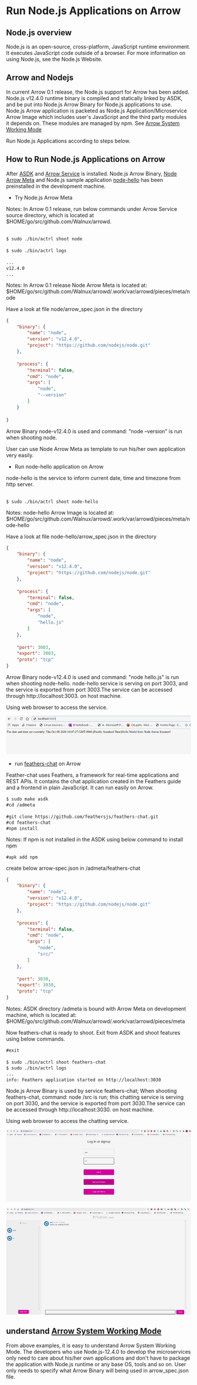 # Run Node.js Applications on Arrow

## Node.js overview
Node.js is an open-source, cross-platform, JavaScript runtime environment. It executes JavaScript code outside of a browser. For more information on using Node.js, see the Node.js Website.
## Arrow and Nodejs
In current Arrow 0.1 release, the Node.js support for Arrow has been added. Node.js v12.4.0 runtime binary is compiled and statically linked by ASDK, and be put into Node.js Arrow Binary for Node.js applications to use. Node.js Arrow application is packeted as Node.js Application/Microservice Arrow Image which includes user's JavaScript and the third party modules it depends on. These modules are managed by npm. See [Arrow System Working Mode](https://github.com/Walnux/ArrowDocuments/blob/master/ArrowWorkingMode.md)

Run Node.js Applications according to steps below.

## How to Run Node.js Applications on Arrow
After [ASDK](https://github.com/Walnux/Atools/tree/master/ASDK) and [Arrow Service](https://github.com/Walnux/arrowd) is installed. Node.js Arrow Binary, [Node Arrow Meta](https://github.com/Walnux/ameta/tree/master/node) and Node.js sample application [node-hello](https://github.com/Walnux/ameta/tree/master/node-hello) has been preinstalled in the development machine. 

- Try Node.js Arrow Meta 

Notes: In Arrow 0.1 release, run below commands under Arrow Service source directory, which is located at $HOME/go/src/github.com/Walnux/arrowd. 

``` shell 

$ sudo ./bin/actrl shoot node 

$ sudo ./bin/actrl logs

... 
v12.4.0
...
``` 

Notes: In Arrow 0.1 release Node Arrow Meta is located at: $HOME/go/src/github.com/Walnux/arrowd/.work/var/arrowd/pieces/meta/node  

Have a look at file node/arrow_spec.json in the directory 

``` json 
{
	"binary": {
		"name": "node",
		"version": "v12.4.0",
		"project": "https://github.com/nodejs/node.git"
	},

	"process": {
		"terminal": false,
		"cmd": "node",
		"args": [
			"node",
			"--version"
		]
	}

}
``` 

Arrow Binary node-v12.4.0 is used and command: "node –version" is run when shooting node. 

User can use Node Arrow Meta as template to run his/her own application very easily. 

- Run node-hello application on Arrow

node-hello is the service to inform current date, time and timezone from http server. 

``` shell 

$ sudo ./bin/actrl shoot node-hello 
``` 

Notes: node-hello Arrow Image is located at: $HOME/go/src/github.com/Walnux/arrowd/.work/var/arrowd/pieces/meta/node-hello  

Have a look at file node-hello/arrow_spec.json in the directory 

``` json 
{
	"binary": {
		"name": "node",
		"version": "v12.4.0",
		"project": "https://github.com/nodejs/node.git"
	},

	"process": {
		"terminal": false,
		"cmd": "node",
		"args": [
			"node",
			"hello.js"
		]
	},

	"port": 3003,
	"export": 3003,
	"proto": "tcp"
}
``` 

Arrow Binary node-v12.4.0 is used and command: "node hello.js" is run when shooting node-hello. node-hello service is serving on port 3003, and the service is exported from port 3003.The service can be accessed through http://localhost:3003. on host machine.

Using web browser to access the service. 

<p align="center"> 

  <img src="https://github.com/Walnux/ArrowDocuments/blob/master/images/NodeHello.jpg"> 

</p> 

- run [feathers-chat](https://github.com/feathersjs/feathers-chat) on Arrow

Feather-chat uses Feathers, a framework for real-time applications and REST APIs. It contains the chat application created in the Feathers guide and a frontend in plain JavaScript. It can run easily on Arrow. 

``` shell
$ sudo make asdk
#cd /admeta

#git clone https://github.com/feathersjs/feathers-chat.git
#cd feathers-chat
#npm install
```

Notes: If npm is not installed in the ASDK using below command to install npm 

``` shell
#apk add npm
```

create below arrow-spec.json in /admeta/feathers-chat
``` json
{
	"binary": {
		"name": "node",
		"version": "v12.4.0",
		"project": "https://github.com/nodejs/node.git"
	},

	"process": {
		"terminal": false,
		"cmd": "node",
		"args": [
			"node",
			"src/"
		]
	},
	
	"port": 3030,
	"export": 3030,
	"proto": "tcp"
}
``` 
Notes: ASDK directory /admeta is bound with Arrow Meta on development machine, which is located at: $HOME/go/src/github.com/Walnux/arrowd/.work/var/arrowd/pieces/meta

Now feathers-chat is ready to shoot. Exit from ASDK and shoot features using below commands.

```shell
#exit

$ sudo ./bin/actrl shoot feathers-chat 
$ sudo ./bin/actrl logs 
... 
info: Feathers application started on http://localhost:3030 
```

Node.js Arrow Binary is used by service feathers-chat; When shooting feathers-chat, command: node /src is run; this chatting service is serving on port 3030, and the service is exported from port 3030.The service can be accessed through http://localhost:3030. on host machine.

Using web browser to access the chatting service. 

<p align="center"> 

  <img src="https://github.com/Walnux/ArrowDocuments/blob/master/images/feathers-chat-login.jpg"> 

</p> 
<p align="center"> 

  <img src="https://github.com/Walnux/ArrowDocuments/blob/master/images/feathers-chat.jpg"> 

</p> 

## understand [Arrow System Working Mode](https://github.com/Walnux/ArrowDocuments/blob/master/ArrowWorkingMode.md)
From above examples, it is easy to understand Arrow System Working Mode. The developers who use Node.js-12.4.0 to develop the microservices only need to care about his/her own applications and don't have to package the application with Node.js runtime or any base OS, tools and so on. User only needs to specify what Arrow Binary will being used in arrow_spec.json file.
